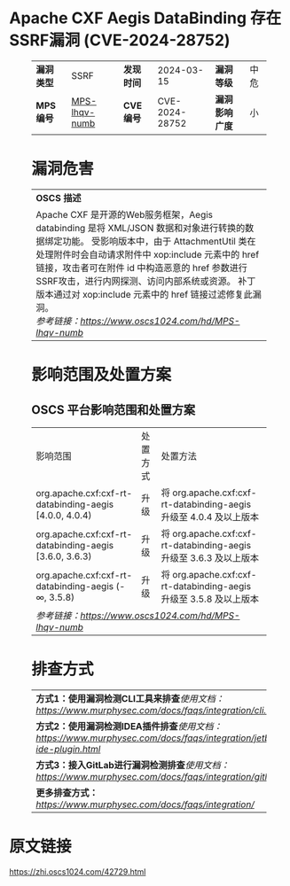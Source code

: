 # Apache CXF Aegis DataBinding 存在SSRF漏洞 (CVE-2024-28752)
<figure class="wp-block-table">
    <table>
        <tbody>
        <tr>
            <td><strong>漏洞类型</strong></td>
            <td>SSRF</td>
            <td><strong>发现时间</strong></td>
            <td>2024-03-15</td>
            <td><strong>漏洞等级</strong></td>
            <td>中危</td>
        </tr>
        <tr>
            <td><strong>MPS编号</strong></td>
            <td><a href="https://www.oscs1024.com/hd/MPS-lhqv-numb">MPS-lhqv-numb</a></td>
            <td><strong>CVE编号</strong></td>
            <td>CVE-2024-28752</td>
            <td><strong>漏洞影响广度</strong></td>
            <td>小</td>
        </tr>
        </tbody>
    </table>
</figure>


<figure class="wp-block-table">
    <h1 class="wp-block-heading">漏洞危害</h1>
    <table>
        <tbody>
        <tr>
            <td><strong>OSCS 描述</strong></td>
        </tr>
        <tr>
            <td>Apache CXF 是开源的Web服务框架，Aegis databinding 是将 XML/JSON 数据和对象进行转换的数据绑定功能。
受影响版本中，由于 AttachmentUtil 类在处理附件时会自动请求附件中 xop:include 元素中的 href 链接，攻击者可在附件 id 中构造恶意的 href 参数进行SSRF攻击，进行内网探测、访问内部系统或资源。
补丁版本通过对 xop:include 元素中的 href 链接过滤修复此漏洞。<br><em>参考链接：<a
                    href="https://www.oscs1024.com/hd/MPS-lhqv-numb">https://www.oscs1024.com/hd/MPS-lhqv-numb</a></em>
            </td>
        </tr>
        </tbody>
    </table>
</figure>


<figure class="wp-block-table alignleft">
    <h1 class="wp-block-heading">影响范围及处置方案</h1>
    <h2 class="wp-block-heading"><strong>OSCS</strong> <strong>平台影响范围和处置方案</strong></h2>
    <table>
        <tbody>
        <tr>
            <td>影响范围</td>
            <td>处置方式</td>
            <td>处置方法</td>
        </tr>
        <tr><td rowspan="1">org.apache.cxf:cxf-rt-databinding-aegis [4.0.0, 4.0.4)</td><td>升级</td><td>将 org.apache.cxf:cxf-rt-databinding-aegis 升级至 4.0.4 及以上版本</td></tr><tr><td rowspan="1">org.apache.cxf:cxf-rt-databinding-aegis [3.6.0, 3.6.3)</td><td>升级</td><td>将 org.apache.cxf:cxf-rt-databinding-aegis 升级至 3.6.3 及以上版本</td></tr><tr><td rowspan="1">org.apache.cxf:cxf-rt-databinding-aegis (-∞, 3.5.8)</td><td>升级</td><td>将 org.apache.cxf:cxf-rt-databinding-aegis 升级至 3.5.8 及以上版本</td></tr>
        <tr>
            <td colspan="3"><em>参考链接：</em><em><a
                    href="https://www.oscs1024.com/hd/MPS-lhqv-numb">https://www.oscs1024.com/hd/MPS-lhqv-numb</a></em></td>
        </tr>
        </tbody>
    </table>
</figure>


<figure class="wp-block-table">
    <h1 class="wp-block-heading">排查方式</h1>
    <table>
        <tbody>
        <tr>
            <td><strong>方式1：使用漏洞检测CLI工具来排查</strong><em>使用文档：<a
                    href="https://www.murphysec.com/docs/faqs/integration/cli.html">https://www.murphysec.com/docs/faqs/integration/cli.html</a></em>
            </td>
        </tr>
        <tr>
            <td><strong>方式2：使用漏洞检测IDEA插件排查</strong><em>使用文档：<a
                    href="https://www.murphysec.com/docs/faqs/integration/jetbrains-ide-plugin.html">https://www.murphysec.com/docs/faqs/integration/jetbrains-ide-plugin.html</a></em>
            </td>
        </tr>
        <tr>
            <td><strong>方式3：接入GitLab进行漏洞检测排查</strong><em>使用文档：<a
                    href="https://www.murphysec.com/docs/faqs/integration/gitlab.html">https://www.murphysec.com/docs/faqs/integration/gitlab.html</a></em>
            </td>
        </tr>
        <tr>
            <td><strong>更多排查方式：</strong><em><a
                    href="https://www.murphysec.com/docs/faqs/integration/">https://www.murphysec.com/docs/faqs/integration/</a></em>
            </td>
        </tr>
        </tbody>
    </table>
</figure>
<h1>原文链接</h1>
<p><a href="https://zhi.oscs1024.com/42729.html">https://zhi.oscs1024.com/42729.html</a></p>